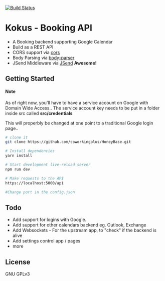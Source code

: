 [![Build Status](https://semaphoreci.com/api/v1/thesinding/honeybase/branches/admin-panel/shields_badge.svg)](https://semaphoreci.com/thesinding/honeybase)

Kokus - Booking API
==================================

- A Booking backend supporting Google Calendar
- Build as a REST API
- CORS support via [cors](https://github.com/troygoode/node-cors)
- Body Parsing via [body-parser](https://github.com/expressjs/body-parser)
- JSend Middleware via [JSend](https://github.com/Prestaul/jsend) **Awesome!**

Getting Started
---------------
#### Note 
As of right now, you'll have to have a service account on Google with Domain Wide Access..
The service account key needs to be put in a folder inside src called **src/credentials** 

This will properbly be changed at one point to a traditional Google login page..
 
```sh
# clone it
git clone https://github.com/coworkingplus/HoneyBase.git

# Install dependencies
yarn install

# Start development live-reload server
npm run dev

# Make requests to the API
https://localhost:5000/api

#Change port in the config.json

```

Todo
----
- Add support for logins with Google.
- Add support for other calendars backend eg. Outlook, Exchange
- Add Websockets - For the upstream app, to "check" if the backend is alive
- Add settings control app / pages
- more



License
-------

GNU GPLv3
